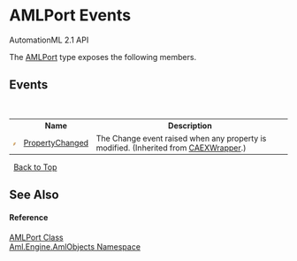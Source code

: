 # AMLPort Events
AutomationML 2.1 API 

The <a href="T_Aml_Engine_AmlObjects_AMLPort">AMLPort</a> type exposes the following members.


## Events
&nbsp;<table><tr><th></th><th>Name</th><th>Description</th></tr><tr><td>![Public event](media/pubevent.gif "Public event")</td><td><a href="E_Aml_Engine_CAEX_CAEXWrapper_PropertyChanged">PropertyChanged</a></td><td>
The Change event raised when any property is modified.
 (Inherited from <a href="T_Aml_Engine_CAEX_CAEXWrapper">CAEXWrapper</a>.)</td></tr></table>&nbsp;
<a href="#amlport-events">Back to Top</a>

## See Also


#### Reference
<a href="T_Aml_Engine_AmlObjects_AMLPort">AMLPort Class</a><br /><a href="N_Aml_Engine_AmlObjects">Aml.Engine.AmlObjects Namespace</a><br />